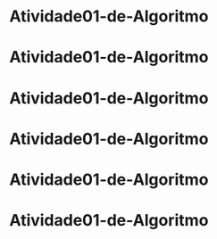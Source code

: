 # Atividade01-de-Algoritmo
# Atividade01-de-Algoritmo
# Atividade01-de-Algoritmo
# Atividade01-de-Algoritmo
# Atividade01-de-Algoritmo
# Atividade01-de-Algoritmo
